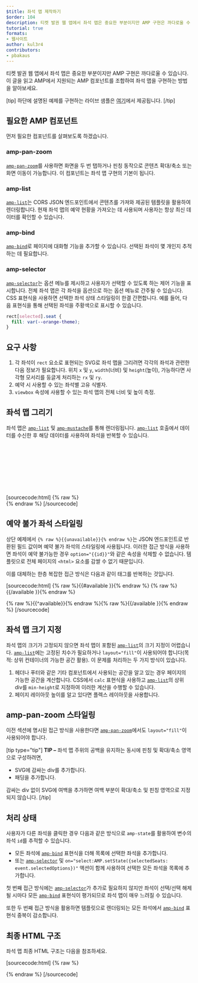 ```yaml
---
$title: 좌석 맵 제작하기
$order: 104
description: 티켓 발권 웹 앱에서 좌석 맵은 중요한 부분이지만 AMP 구현은 까다로울 수 있습니다. 이 글을 읽고 AMP에서 좌석 맵을 구현하는 방법을 알아보세요.
tutorial: true
formats:
- 웹사이트
author: kul3r4
contributors:
- pbakaus
---
```


티켓 발권 웹 앱에서 좌석 맵은 중요한 부분이지만 AMP 구현은 까다로울 수 있습니다. 이 글을 읽고 AMP에서 지원되는 AMP 컴포넌트를 조합하여 좌석 맵을 구현하는 방법을 알아보세요.

[tip] 하단에 설명된 예제를 구현하는 라이브 샘플은 [여기](../../../documentation/examples/documentation/SeatMap.html)에서 제공됩니다. [/tip]

## 필요한 AMP 컴포넌트

먼저 필요한 컴포넌트를 살펴보도록 하겠습니다.

### amp-pan-zoom

[`amp-pan-zoom`](../../../documentation/components/reference/amp-pan-zoom.md)를 사용하면 화면을 두 번 탭하거나 핀칭 동작으로 콘텐츠 확대/축소 또는 화면 이동이 가능합니다. 이 컴포넌트는 좌석 맵 구현의 기본이 됩니다.

### amp-list

[`amp-list`](../../../documentation/components/reference/amp-list.md)는 CORS JSON 엔드포인트에서 콘텐츠를 가져와 제공된 템플릿을 활용하여 렌더링합니다. 현재 좌석 맵의 예약 현황을 가져오는 데 사용되며 사용자는 항상 최신 데이터를 확인할 수 있습니다.

### amp-bind

[`amp-bind`](../../../documentation/components/reference/amp-bind.md)로 페이지에 대화형 기능을 추가할 수 있습니다. 선택된 좌석이 몇 개인지 추적하는 데 필요합니다.

### amp-selector

[`amp-selector`](../../../documentation/components/reference/amp-selector.md)는 옵션 메뉴를 제시하고 사용자가 선택할 수 있도록 하는 제어 기능을 표시합니다. 전체 좌석 맵은 각 좌석을 옵션으로 하는 옵션 메뉴로 간주될 수 있습니다. CSS 표현식을 사용하면 선택한 좌석 상태 스타일링이 한결 간편합니다. 예를 들어, 다음 표현식을 통해 선택된 좌석을 주황색으로 표시할 수 있습니다.

```css
rect[selected].seat {
  fill: var(--orange-theme);
}
```

## 요구 사항

1. 각 좌석이 `rect` 요소로 표현되는 SVG로 좌석 맵을 그리려면 각각의 좌석과 관련한 다음 정보가 필요합니다. 위치 `x` 및 `y`, `width`(너비) 및 `height`(높이), 가능하다면 사각형 모서리를 둥글게 처리하는 `rx` 및 `ry`.
2. 예약 시 사용할 수 있는 좌석별 고유 식별자.
3. `viewbox` 속성에 사용할 수 있는 좌석 맵의 전체 너비 및 높이 측정.

## 좌석 맵 그리기

좌석 맵은 [`amp-list`](../../../documentation/components/reference/amp-list.md) 및 [`amp-mustache`](../../../documentation/components/reference/amp-mustache.md)를 통해 렌더링됩니다. [`amp-list`](../../../documentation/components/reference/amp-list.md) 호출에서 데이터를 수신한 후 해당 데이터를 사용하여 좌석을 반복할 수 있습니다.

[sourcecode:html] {% raw %}<svg preserveaspectratio="xMidYMin slice" viewbox="0 0 {{width}} {{height}}"> {{#seats}} <rect option="{{id}}" role="button" tabindex="0" class="seat {{unavailable}}" x="{{x}}" y="{{y}}" width="{{width}}" height="{{height}}" rx="{{rx}}" ry="{{ry}}"></rect> {{/seats}} </svg>{% endraw %} [/sourcecode]

## 예약 불가 좌석 스타일링

상단 예제에서 `{% raw %}{{unavailable}}{% endraw %}`는 JSON 엔드포인트로 반환된 필드 값이며 예약 불가 좌석의 스타일링에 사용됩니다. 이러한 접근 방식을 사용하면 좌석이 예약 불가능한 경우 `option="{{id}}"`와 같은 속성을 삭제할 수 없습니다. 템플릿으로 전체 페이지의 `<html>` 요소를 감쌀 수 없기 때문입니다.

이를 대체하는 한층 복잡한 접근 방식은 다음과 같이 태그를 반복하는 것입니다.

[sourcecode:html] {% raw %}{{#available }}{% endraw %} <rect option="{{id}}" role="button" tabindex="0" class="seat" x="{{x}}" y="{{y}}" width="{{width}}" height="{{height}}" rx="{{rx}}" ry="{{ry}}"></rect>{% raw %}{{/available }}{% endraw %}

{% raw %}{{^available}}{% endraw %}<rect role="button" tabindex="0" class="seat unavailable" x="{{x}}" y="{{y}}" width="{{width}}" height="{{height}}" rx="{{rx}}" ry="{{ry}}"></rect>{% raw %}{{/available }}{% endraw %} [/sourcecode]

## 좌석 맵 크기 지정

좌석 맵의 크기가 고정되지 않으면 좌석 맵이 포함된 [`amp-list`](../../../documentation/components/reference/amp-list.md)의 크기 지정이 어렵습니다. [`amp-list`](../../../documentation/components/reference/amp-list.md)에는 고정된 치수가 필요하거나 `layout="fill"`이 사용되어야 합니다(목적: 상위 컨테이너의 가능한 공간 활용). 이 문제를 처리하는 두 가지 방식이 있습니다.

1. 헤더나 푸터와 같은 기타 컴포넌트에서 사용되는 공간을 알고 있는 경우 페이지의 가능한 공간을 계산합니다. CSS에서 `calc` 표현식을 사용하고 [`amp-list`](../../../documentation/components/reference/amp-list.md)의 상위 div를 `min-height`로 지정하여 이러한 계산을 수행할 수 있습니다.
2. 페이지 레이아웃 높이를 알고 있다면 플렉스 레이아웃을 사용합니다.

## amp-pan-zoom 스타일링

이전 섹션에 명시된 접근 방식을 사용한다면 [`amp-pan-zoom`](../../../documentation/components/reference/amp-pan-zoom.md)에서도 `layout="fill"`이 사용되어야 합니다.

[tip type="tip"] **TIP –** 좌석 맵 주위의 공백을 유지하는 동시에 핀칭 및 확대/축소 영역으로 구성하려면,

- SVG에 감싸는 div를 추가합니다.
- 패딩을 추가합니다.

감싸는 div 없이 SVG에 여백을 추가하면 여백 부분이 확대/축소 및 핀칭 영역으로 지정되지 않습니다. [/tip]

## 처리 상태

사용자가 다른 좌석을 클릭한 경우 다음과 같은 방식으로 `amp-state`를 활용하여 변수의 좌석 `id`를 추적할 수 있습니다.

- 모든 좌석에 [`amp-bind`](../../../documentation/components/reference/amp-bind.md) 표현식을 더해 목록에 선택한 좌석을 추가합니다.
- 또는 [`amp-selector`](../../../documentation/components/reference/amp-selector.md) 및 `on="select:AMP.setState({selectedSeats: event.selectedOptions})"` 액션이 함께 사용하여 선택한 모든 좌석을 목록에 추가합니다.

첫 번째 접근 방식에는 [`amp-selector`](../../../documentation/components/reference/amp-selector.md)가 추가로 필요하지 않지만 좌석이 선택/선택 해제될 시마다 모든 [`amp-bind`](../../../documentation/components/reference/amp-bind.md) 표현식이 평가되므로 좌석 맵이 매우 느려질 수 있습니다.

또한 두 번째 접근 방식을 활용하면 템플릿으로 렌더링되는 모든 좌석에서 [`amp-bind`](../../../documentation/components/reference/amp-bind.md) 표현식 중복이 감소합니다.

## 최종 HTML 구조

좌석 맵 최종 HTML 구조는 다음을 참조하세요.

[sourcecode:html] {% raw %}

<div class="seatmap-container">
<amp-list layout="fill" src="/json/seats.json" binding="no" items="." single-item noloading>
<template type="amp-mustache">
<amp-pan-zoom layout="fill" class="seatmap">
<amp-selector multiple on="select:AMP.setState({
selectedSeats: event.selectedOptions
})" layout="fill">
<div class="svg-container">
<svg preserveaspectratio="xMidYMin slice" viewbox="0 0 {{width}} {{height}}">{{#seats}}<rect option="{{id}}" role="button" tabindex="0" class="seat {{unavailable}}" x="{{x}}" y="{{y}}" width="{{width}}" height="{{height}}" rx="{{rx}}" ry="{{ry}}"></rect> {{/ seats}}</svg>
</div>
</amp-selector>
</amp-pan-zoom>
</template>
</amp-list>
<div>{% endraw %} [/sourcecode]</div>
</div>
